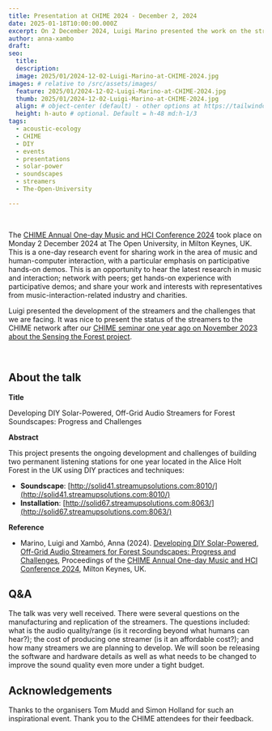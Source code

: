 ```yaml
---
title: Presentation at CHIME 2024 - December 2, 2024
date: 2025-01-18T10:00:00.000Z
excerpt: On 2 December 2024, Luigi Marino presented the work on the streamers at the CHIME Annual One-day Music and HCI Conference 2024, The Open University, Milton Keynes, UK.
author: anna-xambo
draft:
seo:
  title:
  description:
  image: 2025/01/2024-12-02-Luigi-Marino-at-CHIME-2024.jpg
images: # relative to /src/assets/images/
  feature: 2025/01/2024-12-02-Luigi-Marino-at-CHIME-2024.jpg
  thumb: 2025/01/2024-12-02-Luigi-Marino-at-CHIME-2024.jpg
  align: # object-center (default) - other options at https://tailwindcss.com/docs/object-position
  height: h-auto # optional. Default = h-48 md:h-1/3
tags:
  - acoustic-ecology
  - CHIME
  - DIY
  - events  
  - presentations
  - solar-power
  - soundscapes
  - streamers
  - The-Open-University

---
```


<br />

The [CHIME Annual One-day Music and HCI Conference 2024](https://www.chime.ac.uk/chime-annual-conference-2024) took place on Monday 2 December 2024 at The Open University, in Milton Keynes, UK. This is a one-day research event for sharing work in the area of music and human-computer interaction, with a particular emphasis on participative hands-on demos. This is an opportunity to hear the latest research in music and interaction; network with peers; get hands-on experience with participative demos; and share your work and interests with representatives from music-interaction-related industry and charities.

Luigi presented the development of the streamers and the challenges that we are facing. It was nice to present the status of the streamers to the CHIME network after our [CHIME seminar one year ago on November 2023 about the Sensing the Forest project](/2023/11/01/presentation-at-chime-october-25-2023/).



<br />

## About the talk

**Title**

Developing DIY Solar-Powered, Off-Grid Audio Streamers for Forest Soundscapes: Progress and Challenges

**Abstract**

This project presents the ongoing development and challenges of building two permanent listening stations for one year located in the Alice Holt Forest in the UK using DIY practices and techniques:

* **Soundscape**: [http://solid41.streamupsolutions.com:8010/](http://solid41.streamupsolutions.com:8010/)
* **Installation**: [http://solid67.streamupsolutions.com:8063/](http://solid67.streamupsolutions.com:8063/)

**Reference**

* Marino, Luigi and Xambó, Anna (2024). [Developing DIY Solar-Powered, Off-Grid Audio Streamers for Forest Soundscapes: Progress and Challenges](https://www.chime.ac.uk/s/21-Luigi-Marino-and-Anna-Xambo.pdf), Proceedings of the [CHIME Annual One-day Music and HCI Conference 2024](https://www.chime.ac.uk/chime-annual-conference-2024), Milton Keynes, UK.

## Q&A

The talk was very well received. There were several questions on the manufacturing and replication of the streamers. The questions included: what is the audio quality/range (is it recording beyond what humans can hear?); the cost of producing one streamer (is it an affordable cost?); and how many streamers we are planning to develop. We will soon be releasing the software and hardware details as well as what needs to be changed to improve the sound quality even more under a tight budget.

## Acknowledgements

Thanks to the organisers Tom Mudd and Simon Holland for such an inspirational event. Thank you to the CHIME attendees for their feedback.
